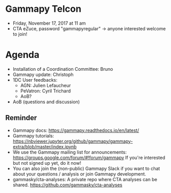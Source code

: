 # Gammapy Telcon

* Friday, November 17, 2017 at 11 am
* CTA eZuce, password "gammapyregular" -> anyone interested welcome to join!

# Agenda

* Installation of a Coordination Committee: Bruno
* Gammapy update: Christoph
* 1DC User feedbacks:
    * AGN: Julien Lefaucheur
    * PeVatron: Cyril Trichard 
    * AoB?
* AoB (questions and discussion)

## Reminder

* Gammapy docs: https://gammapy.readthedocs.io/en/latest/
* Gammapy tutorials: https://nbviewer.jupyter.org/github/gammapy/gammapy-extra/blob/master/index.ipynb
* We use the Gammapy mailing list for announcements:
  https://groups.google.com/forum/#!forum/gammapy
  If you're interested but not signed up yet, do it now!
* You can also join the (non-public) Gammapy Slack if you want
  to chat about your questions / analysis or join Gammapy development.
*  gammasky/cta-analyses: A private repo where CTA analyses can be shared.
    https://github.com/gammasky/cta-analyses